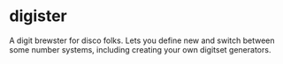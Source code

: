 # digister
A digit brewster for disco folks. Lets you define new and switch between some number systems, including creating your own digitset generators.

